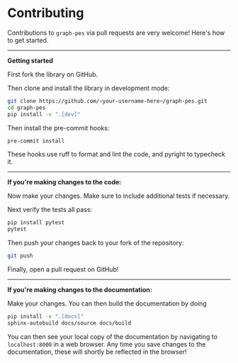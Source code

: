 # Contributing

Contributions to `graph-pes` via pull requests are very welcome! Here's how to get started.

---

**Getting started**

First fork the library on GitHub.

Then clone and install the library in development mode:

```bash
git clone https://github.com/<your-username-here>/graph-pes.git
cd graph-pes
pip install -e ".[dev]"
```

Then install the pre-commit hooks:

```bash
pre-commit install
```

These hooks use ruff to format and lint the code, and pyright to typecheck it.

---

**If you're making changes to the code:**

Now make your changes. Make sure to include additional tests if necessary.

Next verify the tests all pass:

```bash
pip install pytest
pytest
```

Then push your changes back to your fork of the repository:

```bash
git push
```

Finally, open a pull request on GitHub!

---

**If you're making changes to the documentation:**

Make your changes. You can then build the documentation by doing

```bash
pip install -e ".[docs]"
sphinx-autobuild docs/source docs/build
```

You can then see your local copy of the documentation by navigating to `localhost:8000` in a web browser.
Any time you save changes to the documentation, these will shortly be reflected in the browser!